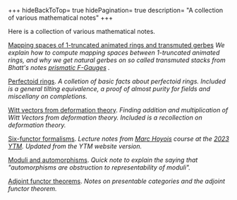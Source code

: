 +++
hideBackToTop= true
hidePagination= true
description= "A collection of various mathematical notes"
+++

Here is a collection of various mathematical notes.

[Mapping spaces of 1-truncated animated rings and transmuted gerbes](/pdf/1ani.pdf) _We explain how to compute mapping spaces between 1-truncated animated rings, and why we get natural gerbes on so called transmuted stacks from Bhatt's notes [prismatic F-Gauges](https://www.math.ias.edu/~bhatt/teaching/mat549f22/lectures.pdf) ._

[Perfectoid rings](/pdf/pfd.pdf). _A colletion of basic facts about perfectoid rings. Included is a general tilting equivalence, a proof of almost purity for fields and miscellany on completions._

[Witt vectors from deformation theory](/pdf/wittdef.pdf). _Finding addition and multiplication of Witt Vectors from deformation theory. Included is a recollection on deformation theory._

[Six-functor formalisms](/pdf/6ff.pdf). _Lecture notes from [Marc Hoyois](https://hoyois.app.uni-regensburg.de/) course at the [2023 YTM](https://archiveweb.epfl.ch/ytm2023.epfl.ch/). Updated from the YTM website version._

[Moduli and automorphisms](/pdf/moduli.pdf). _Quick note to explain the saying that "automorphisms are obstruction to representability of moduli"._

[Adjoint functor theorems](/pdf/prescat.pdf). _Notes on presentable categories and the adjoint functor theorem._
